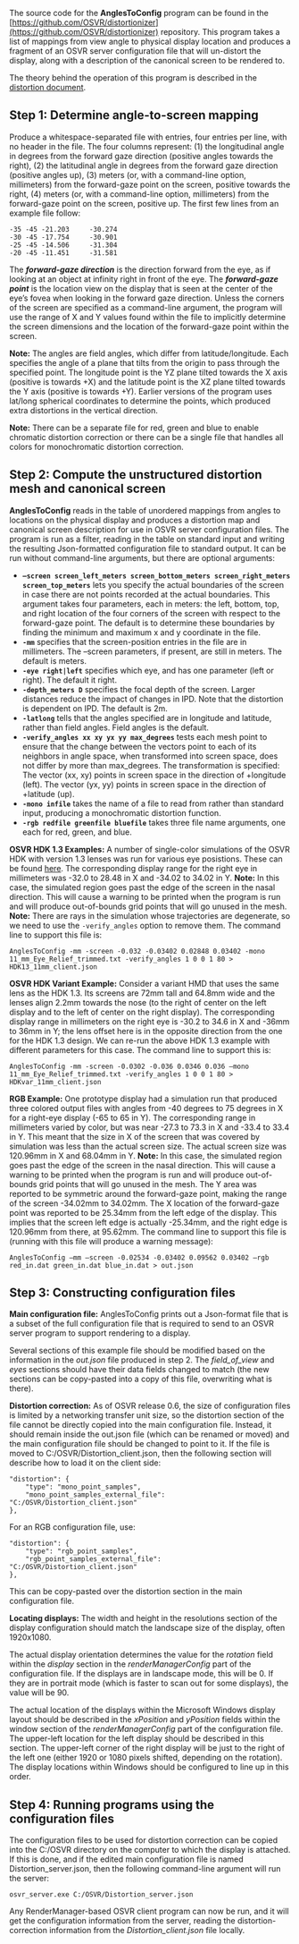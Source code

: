 The source code for the **AnglesToConfig** program can be found in the [https://github.com/OSVR/distortionizer](https://github.com/OSVR/distortionizer) repository.  This program takes a list of mappings from view angle to physical display location and produces a fragment of an OSVR server configuration file that will un-distort the display, along with a description of the canonical screen to be rendered to.

The theory behind the operation of this program is described in the [distortion document](https://github.com/OSVR/OSVR-Docs/blob/master/Configuring/distortion.md).

## Step 1: Determine angle-to-screen mapping

Produce a whitespace-separated file with entries, four entries per line, with no header in the file.  The four columns represent: (1) the longitudinal angle in degrees from the forward gaze direction (positive angles towards the right), (2) the latitudinal angle in degrees from the forward gaze direction (positive angles up), (3) meters (or, with a command-line option, millimeters) from the forward-gaze point on the screen, positive towards the right, (4) meters (or, with a command-line option, millimeters) from the forward-gaze point on the screen, positive up.  The first few lines from an example file follow:

    -35	-45	-21.203		-30.274
    -30	-45	-17.754		-30.901
    -25	-45	-14.506		-31.304
    -20	-45	-11.451		-31.581

The _**forward-gaze direction**_ is the direction forward from the eye, as if looking at an object at infinity right in front of the eye.  The _**forward-gaze point**_ is the location view on the display that is seen at the center of the eye’s fovea when looking in the forward gaze direction.  Unless the corners of the screen are specified as a command-line argument, the program will use the range of X and Y values found within the file to implicitly determine the screen dimensions and the location of the forward-gaze point within the screen.

**Note:** The angles are field angles, which differ from latitude/longitude.  Each specifies the angle of a plane that tilts from the origin to pass through the specified point.  The longitude point is the YZ plane tilted towards the X axis (positive is towards +X) and the latitude point is the XZ plane tilted towards the Y axis (positive is towards +Y).  Earlier versions of the program uses lat/long spherical coordinates to determine the points, which produced extra distortions in the vertical direction.

**Note:** There can be a separate file for red, green and blue to enable chromatic distortion correction or there can be a single file that handles all colors for monochromatic distortion correction.

## Step 2: Compute the unstructured distortion mesh and canonical screen

**AnglesToConfig** reads in the table of unordered mappings from angles to locations on the physical display and produces a distortion map and canonical screen description for use in OSVR server configuration files.  The program is run as a filter, reading in the table on standard input and writing the resulting Json-formatted configuration file to standard output.  It can be run without command-line arguments, but there are optional arguments:

* **`–screen screen_left_meters screen_bottom_meters screen_right_meters screen_top_meters`** lets you specify the actual boundaries of the screen in case there are not points recorded at the actual boundaries.  This argument takes four parameters, each in meters: the left, bottom, top, and right location of the four corners of the screen with respect to the forward-gaze point.  The default is to determine these boundaries by finding the minimum and maximum x and y coordinate in the file.
* **`-mm`** specifies that the screen-position entries in the file are in millimeters.  The –screen parameters, if present, are still in meters.  The default is meters.
* **`-eye right|left`** specifies which eye, and has one parameter (left or right).  The default it right.
* **`-depth_meters D`** specifies the focal depth of the screen.  Larger distances reduce the impact of changes in IPD.  Note that the distortion is dependent on IPD.  The default is 2m.
* **`-latlong`** tells that the angles specified are in longitude and latitude, rather than field angles.  Field angles is the default.
* **`-verify_angles xx xy yx yy max_degrees`** tests each mesh point to ensure that the change between the vectors point to each of its neighbors in angle space, when transformed into screen space, does not differ by more than max_degrees.  The transformation is specified: The vector (xx, xy) points in screen space in the direction of +longitude (left).  The vector (yx, yy) points in screen space in the direction of +latitude (up).
* **`-mono infile`** takes the name of a file to read from rather than standard input, producing a monochromatic distortion function.
* **`-rgb redfile greenfile bluefile`** takes three file name arguments, one each for red, green, and blue.

**OSVR HDK 1.3 Examples:** A number of single-color simulations of the OSVR HDK with version 1.3 lenses was run for various eye posistions.  These can be found [here](https://github.com/OSVR/distortionizer/tree/master/angles_to_config/HDK13/2016_02_29).  The corresponding display range for the right eye in millimeters was -32.0 to 28.48 in X and -34.02 to 34.02 in Y.  **Note:** In this case, the simulated region goes past the edge of the screen in the nasal direction.  This will cause a warning to be printed when the program is run and will produce out-of-bounds grid points that will go unused in the mesh.  **Note:** There are rays in the simulation whose trajectories are degenerate, so we need to use the `-verify_angles` option to remove them.  The command line to support this file is:

```
AnglesToConfig -mm -screen -0.032 -0.03402 0.02848 0.03402 -mono 11_mm_Eye_Relief_trimmed.txt -verify_angles 1 0 0 1 80 > HDK13_11mm_client.json
```

**OSVR HDK Variant Example:** Consider a variant HMD that uses the same lens as the HDK 1.3.  Its screens are 72mm tall and 64.8mm wide and the lenses align 2.2mm towards the nose (to the right of center on the left display and to the left of center on the right display).  The corresponding display range in millimeters on the right eye is -30.2 to 34.6 in X and -36mm to 36mm in Y; the lens offset here is in the opposite direction from the one for the HDK 1.3 design.  We can re-run the above HDK 1.3 example with different parameters for this case.  The command line to support this is:

```
AnglesToConfig -mm -screen -0.0302 -0.036 0.0346 0.036 –mono 11_mm_Eye_Relief_trimmed.txt -verify_angles 1 0 0 1 80 > HDKvar_11mm_client.json
```

**RGB Example:** One prototype display had a simulation run that produced three colored output files with angles from -40 degrees to 75 degrees in X for a right-eye display (-65 to 65 in Y).  The corresponding range in millimeters varied by color, but was near -27.3 to 73.3 in X and -33.4 to 33.4 in Y.  This meant that the size in X of the screen that was covered by simulation was less than the actual screen size.  The actual screen size was 120.96mm in X and 68.04mm in Y.  **Note:** In this case, the simulated region goes past the edge of the screen in the nasal direction.  This will cause a warning to be printed when the program is run and will produce out-of-bounds grid points that will go unused in the mesh.  The Y area was reported to be symmetric around the forward-gaze point, making the range of the screen -34.02mm to 34.02mm.  The X location of the forward-gaze point was reported to be 25.34mm from the left edge of the display.  This implies that the screen left edge is actually -25.34mm, and the right edge is 120.96mm from there, at 95.62mm.  The command line to support this file is (running with this file will produce a warning message):

```
AnglesToConfig –mm –screen -0.02534 -0.03402 0.09562 0.03402 –rgb red_in.dat green_in.dat blue_in.dat > out.json
```

## Step 3: Constructing configuration files

**Main configuration file:** AnglesToConfig prints out a Json-format file that is a subset of the full configuration file that is required to send to an OSVR server program to support rendering to a display.

Several sections of this example file should be modified based on the information in the _out.json_ file produced in step 2.  The _field_of_view_ and _eyes_ sections should have their data fields changed to match (the new sections can be copy-pasted into a copy of this file, overwriting what is there).

**Distortion correction:** As of OSVR release 0.6, the size of configuration files is limited by a networking transfer unit size, so the distortion section of the file cannot be directly copied into the main configuration file.  Instead, it should remain inside the out.json file (which can be renamed or moved) and the main configuration file should be changed to point to it.  If the file is moved to C:/OSVR/Distortion_client.json, then the following section will describe how to load it on the client side:

    "distortion": {
        "type": "mono_point_samples",
        "mono_point_samples_external_file": "C:/OSVR/Distortion_client.json"
    },

For an RGB configuration file, use:

    "distortion": {
        "type": "rgb_point_samples",
        "rgb_point_samples_external_file": "C:/OSVR/Distortion_client.json"
    },

This can be copy-pasted over the distortion section in the main configuration file.

**Locating displays:** The width and height in the resolutions section of the display configuration should match the landscape size of the display, often 1920x1080.

The actual display orientation determines the value for the _rotation_ field within the _display_ section in the _renderManagerConfig_ part of the configuration file.  If the displays are in landscape mode, this will be 0.  If they are in portrait mode (which is faster to scan out for some displays), the value will be 90.

The actual location of the displays within the Microsoft Windows display layout should be described in the _xPosition_ and _yPosition_ fields within the window section of the _renderManagerConfig_ part of the configuration file.  The upper-left location for the left display should be described in this section.  The upper-left corner of the right display will be just to the right of the left one (either 1920 or 1080 pixels shifted, depending on the rotation).  The display locations within Windows should be configured to line up in this order.

## Step 4: Running programs using the configuration files

The configuration files to be used for distortion correction can be copied into the C:/OSVR directory on the computer to which the display is attached.  If this is done, and if the edited main configuration file is named Distortion_server.json, then the following command-line argument will run the server:

    osvr_server.exe C:/OSVR/Distortion_server.json

Any RenderManager-based OSVR client program can now be run, and it will get the configuration information from the server, reading the distortion-correction information from the _Distortion_client.json_ file locally.



